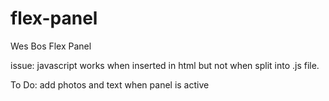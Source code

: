 # flex-panel
Wes Bos Flex Panel

issue: javascript works when inserted in html but not when split into .js file. 

To Do: add photos and text when panel is active 
